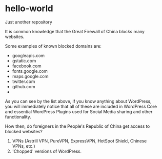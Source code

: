 # hello-world
Just another repository

It is common knowledge that the Great Firewall of China blocks many websites.

Some examples of known blocked domains are:

 - googleapis.com
 - gstatic.com
 - facebook.com
 - fonts.google.com
 - maps.google.com
 - twitter.com
 - github.com
 - 
 
As you can see by the list above, if you know anything about WordPress, you will immediately notice that all of these are included in WordPress Core and essential WordPress Plugins used for Social Media sharing and other functionality.
 
How then, do foreigners in the People's Republic of China get access to blocked websites?

1. VPNs (Astrill VPN, PureVPN, ExpressVPN, HotSpot Shield, Chinese VPNs, etc.)
2. 'Chopped' versions of WordPress.
